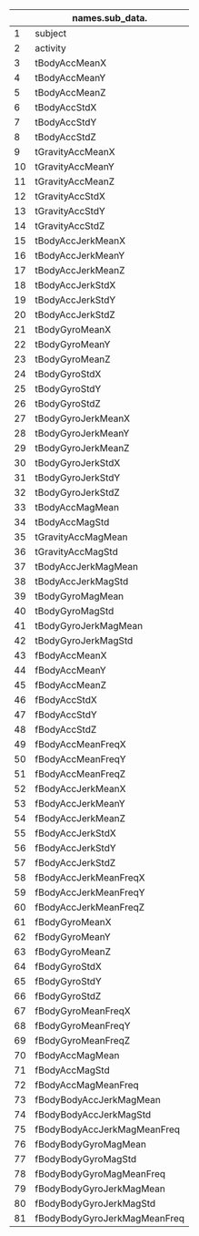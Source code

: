 |    | names.sub_data.              |
|----|------------------------------|
| 1  | subject                      |
| 2  | activity                     |
| 3  | tBodyAccMeanX                |
| 4  | tBodyAccMeanY                |
| 5  | tBodyAccMeanZ                |
| 6  | tBodyAccStdX                 |
| 7  | tBodyAccStdY                 |
| 8  | tBodyAccStdZ                 |
| 9  | tGravityAccMeanX             |
| 10 | tGravityAccMeanY             |
| 11 | tGravityAccMeanZ             |
| 12 | tGravityAccStdX              |
| 13 | tGravityAccStdY              |
| 14 | tGravityAccStdZ              |
| 15 | tBodyAccJerkMeanX            |
| 16 | tBodyAccJerkMeanY            |
| 17 | tBodyAccJerkMeanZ            |
| 18 | tBodyAccJerkStdX             |
| 19 | tBodyAccJerkStdY             |
| 20 | tBodyAccJerkStdZ             |
| 21 | tBodyGyroMeanX               |
| 22 | tBodyGyroMeanY               |
| 23 | tBodyGyroMeanZ               |
| 24 | tBodyGyroStdX                |
| 25 | tBodyGyroStdY                |
| 26 | tBodyGyroStdZ                |
| 27 | tBodyGyroJerkMeanX           |
| 28 | tBodyGyroJerkMeanY           |
| 29 | tBodyGyroJerkMeanZ           |
| 30 | tBodyGyroJerkStdX            |
| 31 | tBodyGyroJerkStdY            |
| 32 | tBodyGyroJerkStdZ            |
| 33 | tBodyAccMagMean              |
| 34 | tBodyAccMagStd               |
| 35 | tGravityAccMagMean           |
| 36 | tGravityAccMagStd            |
| 37 | tBodyAccJerkMagMean          |
| 38 | tBodyAccJerkMagStd           |
| 39 | tBodyGyroMagMean             |
| 40 | tBodyGyroMagStd              |
| 41 | tBodyGyroJerkMagMean         |
| 42 | tBodyGyroJerkMagStd          |
| 43 | fBodyAccMeanX                |
| 44 | fBodyAccMeanY                |
| 45 | fBodyAccMeanZ                |
| 46 | fBodyAccStdX                 |
| 47 | fBodyAccStdY                 |
| 48 | fBodyAccStdZ                 |
| 49 | fBodyAccMeanFreqX            |
| 50 | fBodyAccMeanFreqY            |
| 51 | fBodyAccMeanFreqZ            |
| 52 | fBodyAccJerkMeanX            |
| 53 | fBodyAccJerkMeanY            |
| 54 | fBodyAccJerkMeanZ            |
| 55 | fBodyAccJerkStdX             |
| 56 | fBodyAccJerkStdY             |
| 57 | fBodyAccJerkStdZ             |
| 58 | fBodyAccJerkMeanFreqX        |
| 59 | fBodyAccJerkMeanFreqY        |
| 60 | fBodyAccJerkMeanFreqZ        |
| 61 | fBodyGyroMeanX               |
| 62 | fBodyGyroMeanY               |
| 63 | fBodyGyroMeanZ               |
| 64 | fBodyGyroStdX                |
| 65 | fBodyGyroStdY                |
| 66 | fBodyGyroStdZ                |
| 67 | fBodyGyroMeanFreqX           |
| 68 | fBodyGyroMeanFreqY           |
| 69 | fBodyGyroMeanFreqZ           |
| 70 | fBodyAccMagMean              |
| 71 | fBodyAccMagStd               |
| 72 | fBodyAccMagMeanFreq          |
| 73 | fBodyBodyAccJerkMagMean      |
| 74 | fBodyBodyAccJerkMagStd       |
| 75 | fBodyBodyAccJerkMagMeanFreq  |
| 76 | fBodyBodyGyroMagMean         |
| 77 | fBodyBodyGyroMagStd          |
| 78 | fBodyBodyGyroMagMeanFreq     |
| 79 | fBodyBodyGyroJerkMagMean     |
| 80 | fBodyBodyGyroJerkMagStd      |
| 81 | fBodyBodyGyroJerkMagMeanFreq |
